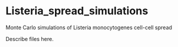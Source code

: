 # Listeria_spread_simulations
Monte Carlo simulations of Listeria monocytogenes cell-cell spread

Describe files here.
